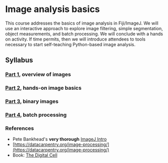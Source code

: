 # Image analysis basics

This course addresses the basics of image analysis in Fiji/ImageJ. We
will use an interactive approach to explore image filtering, simple
segmentation, object measurements, and batch processing. We will
conclude with a hands on activity. If time permits, then we will
introduce attendees to tools necessary to start self-teaching
Python-based image analysis.

## Syllabus

### [Part 1](image_analysis_basics_pt1.md), overview of images

### [Part 2](image_analysis_basics_pt2.md), hands-on image basics

### [Part 3](image_analysis_basics_pt3.md), binary images

### [Part 4](image_analysis_basics_pt4.md), batch processing

### References

- Pete Bankhead's **very thorough** [ImageJ
  Intro](https://petebankhead.gitbooks.io/imagej-intro)  
- [https://datacarpentry.org/image-processing/](https://datacarpentry.org/image-processing/)
- Book: [The Digital Cell](https://www.cshlpress.com/default.tpl?cart=16221012231476127106&fromlink=T&linkaction=full&linksortby=oop_title&--eqSKUdatarq=1282)
